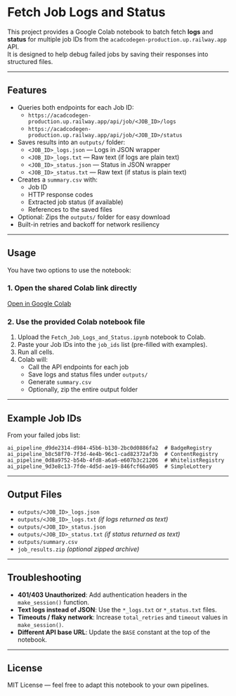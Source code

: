 # Fetch Job Logs and Status

This project provides a Google Colab notebook to batch fetch **logs** and **status** for multiple job IDs from the `acadcodegen-production.up.railway.app` API.  
It is designed to help debug failed jobs by saving their responses into structured files.

---

## Features

- Queries both endpoints for each Job ID:
  - `https://acadcodegen-production.up.railway.app/api/job/<JOB_ID>/logs`
  - `https://acadcodegen-production.up.railway.app/api/job/<JOB_ID>/status`
- Saves results into an `outputs/` folder:
  - `<JOB_ID>_logs.json` — Logs in JSON wrapper
  - `<JOB_ID>_logs.txt` — Raw text (if logs are plain text)
  - `<JOB_ID>_status.json` — Status in JSON wrapper
  - `<JOB_ID>_status.txt` — Raw text (if status is plain text)
- Creates a `summary.csv` with:
  - Job ID
  - HTTP response codes
  - Extracted job status (if available)
  - References to the saved files
- Optional: Zips the `outputs/` folder for easy download
- Built-in retries and backoff for network resiliency

---

## Usage

You have two options to use the notebook:

### 1. Open the shared Colab link directly

[Open in Google Colab](https://colab.research.google.com/drive/1xaZWYERGoR6zpLEntt72KhIUYRuiyTDl#scrollTo=qWjVuS3Dju5q)

### 2. Use the provided Colab notebook file

1. Upload the `Fetch_Job_Logs_and_Status.ipynb` notebook to Colab.  
2. Paste your Job IDs into the `job_ids` list (pre-filled with examples).  
3. Run all cells.  
4. Colab will:  
   - Call the API endpoints for each job  
   - Save logs and status files under `outputs/`  
   - Generate `summary.csv`  
   - Optionally, zip the entire output folder  

---

## Example Job IDs

From your failed jobs list:

```text
ai_pipeline_d9de2314-d984-45b6-b130-2bc0d0886fa2  # BadgeRegistry
ai_pipeline_b8c58f70-7f3d-4e4b-96c1-cad82372af3b  # ContentRegistry
ai_pipeline_0d8a9752-b54b-4fd8-a6a6-e607b3c21206  # WhitelistRegistry
ai_pipeline_9d3e8c13-7fde-4d5d-ae19-846fcf66a905  # SimpleLottery
```

---

## Output Files

- `outputs/<JOB_ID>_logs.json`
- `outputs/<JOB_ID>_logs.txt` *(if logs returned as text)*
- `outputs/<JOB_ID>_status.json`
- `outputs/<JOB_ID>_status.txt` *(if status returned as text)*
- `outputs/summary.csv`
- `job_results.zip` *(optional zipped archive)*

---

## Troubleshooting

- **401/403 Unauthorized**: Add authentication headers in the `make_session()` function.  
- **Text logs instead of JSON**: Use the `*_logs.txt` or `*_status.txt` files.  
- **Timeouts / flaky network**: Increase `total_retries` and `timeout` values in `make_session()`.  
- **Different API base URL**: Update the `BASE` constant at the top of the notebook.  

---

## License

MIT License — feel free to adapt this notebook to your own pipelines.
